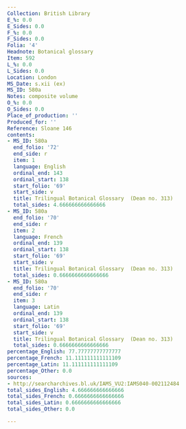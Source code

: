 ```yaml
---
Collection: British Library
E_%: 0.0
E_Sides: 0.0
F_%: 0.0
F_Sides: 0.0
Folia: '4'
Headnote: Botanical glossary
Item: 592
L_%: 0.0
L_Sides: 0.0
Location: London
MS_Date: s.xii (ex)
MS_ID: 580a
Notes: composite volume
O_%: 0.0
O_Sides: 0.0
Place_of_production: ''
Produced_for: ''
Reference: Sloane 146
contents:
- MS_ID: 580a
  end_folio: '72'
  end_side: r
  item: 1
  language: English
  ordinal_end: 143
  ordinal_start: 138
  start_folio: '69'
  start_side: v
  title: Trilingual Botanical Glossary  (Dean no. 313)
  total_sides: 4.666666666666666
- MS_ID: 580a
  end_folio: '70'
  end_side: r
  item: 2
  language: French
  ordinal_end: 139
  ordinal_start: 138
  start_folio: '69'
  start_side: v
  title: Trilingual Botanical Glossary  (Dean no. 313)
  total_sides: 0.6666666666666666
- MS_ID: 580a
  end_folio: '70'
  end_side: r
  item: 3
  language: Latin
  ordinal_end: 139
  ordinal_start: 138
  start_folio: '69'
  start_side: v
  title: Trilingual Botanical Glossary  (Dean no. 313)
  total_sides: 0.6666666666666666
percentage_English: 77.77777777777777
percentage_French: 11.111111111111109
percentage_Latin: 11.111111111111109
percentage_Other: 0.0
sources:
- http://searcharchives.bl.uk/IAMS_VU2:IAMS040-002112484
total_sides_English: 4.666666666666666
total_sides_French: 0.6666666666666666
total_sides_Latin: 0.6666666666666666
total_sides_Other: 0.0

---
```

